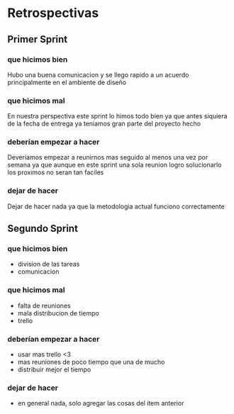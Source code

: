 # Retrospectivas
## Primer Sprint
### que hicimos bien
Hubo una buena comunicacion y se llego rapido a un acuerdo principalmente en el ambiente de diseño
### que hicimos mal
En nuestra perspectiva este sprint lo himos todo bien ya que antes siquiera de la fecha de entrega ya teniamos gran parte del proyecto hecho
### deberían empezar a hacer
Deveriamos empezar a reunirnos mas seguido al menos una vez por semana ya que aunque en este sprint una sola reunion logro solucionarlo los proximos no seran tan faciles
### dejar de hacer
Dejar de hacer nada ya que la metodologia actual funciono correctamente

## Segundo Sprint
### que hicimos bien
- division de las tareas
- comunicacion
### que hicimos mal
- falta de reuniones
- mala distribucion de tiempo
- trello
### deberían empezar a hacer
- usar mas trello <3
- mas reuniones de poco tiempo que una de mucho
- distribuir mejor el tiempo
### dejar de hacer
- en general nada, solo agregar las cosas del item anterior